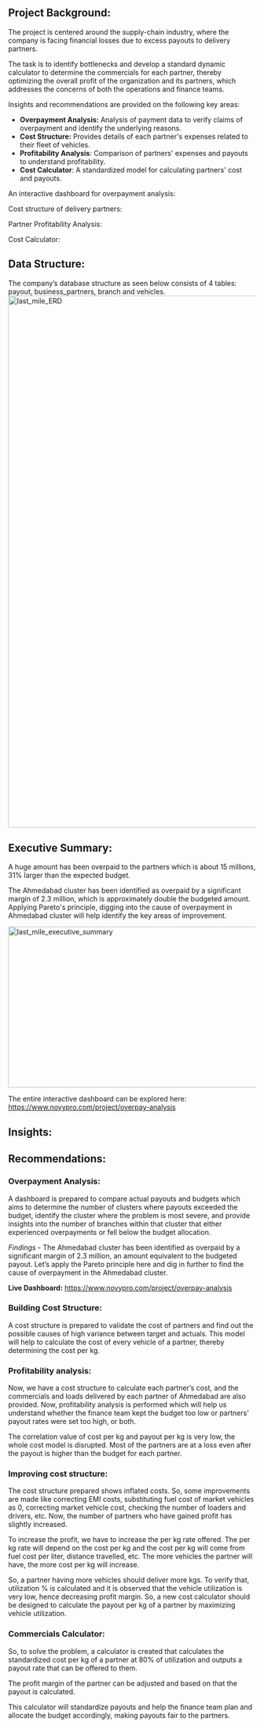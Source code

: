 ## Project Background:

The project is centered around the supply-chain industry, where the company is facing financial losses due to excess payouts to delivery partners. 

The task is to identify bottlenecks and develop a standard dynamic calculator to determine the commercials for each partner, thereby optimizing the overall profit of the organization and its partners, which addresses the concerns of both the operations and finance teams.

Insights and recommendations are provided on the following key areas:

- **Overpayment Analysis:** Analysis of payment data to verify claims of overpayment and identify the underlying reasons. 
- **Cost Structure:** Provides details of each partner's expenses related to their fleet of vehicles.
- **Profitability Analysis**: Comparison of partners' expenses and payouts to understand profitability.
- **Cost Calculator**: A standardized model for calculating partners' cost and payouts. 

An interactive dashboard for overpayment analysis: 

Cost structure of delivery partners:

Partner Profitability Analysis:

Cost Calculator:

## Data Structure:

The company’s database structure as seen below consists of 4 tables: payout, business_partners, branch and vehicles.
<img width="1920" height="1080" alt="last_mile_ERD" src="https://github.com/user-attachments/assets/ea343e43-672c-4376-9c7a-abddadd61a94" />


## Executive Summary:

A huge amount has been overpaid to the partners which is about 15 millions, 31% larger than the expected budget.

The Ahmedabad cluster has been identified as overpaid by a significant margin of 2.3 million, which is approximately double the budgeted amount. 
Applying Pareto's principle, digging into the cause of overpayment in Ahmedabad cluster will help identify the key areas of improvement. 

<img width="1174" height="327" alt="last_mile_executive_summary" src="https://github.com/user-attachments/assets/5227fdb3-1393-4c04-91e1-250cfdc937c8" />


The entire interactive dashboard can be explored here: https://www.novypro.com/project/overpay-analysis


## Insights:

## Recommendations:

### **Overpayment Analysis:**

A dashboard is prepared to compare actual payouts and budgets which aims to determine the number of clusters where payouts exceeded the budget, identify the cluster where the problem is most severe, and provide insights into the number of branches within that cluster that either experienced overpayments or fell below the budget allocation.

*Findings* - The Ahmedabad cluster has been identified as overpaid by a significant margin of 2.3 million, an amount equivalent to the budgeted payout. Let’s apply the Pareto principle here and dig in further to find the cause of overpayment in the Ahmedabad cluster. 

**Live Dashboard:** https://www.novypro.com/project/overpay-analysis

### **Building Cost Structure:**

A cost structure is prepared to validate the cost of partners and find out the possible causes of high variance between target and actuals. This model will help to calculate the cost of every vehicle of a partner, thereby determining the cost per kg.

### **Profitability analysis:** 

Now, we have a cost structure to calculate each partner’s cost, and the commercials and loads delivered by each partner of Ahmedabad are also provided. Now,  profitability analysis is performed which will help us understand whether the finance team kept the budget too low or partners’ payout rates were set too high, or both.

The correlation value of cost per kg and payout per kg is very low, the whole cost model is disrupted. Most of the partners are at a loss even after the payout is higher than the budget for each partner.

### **Improving cost structure:**
The cost structure prepared shows inflated costs. So, some improvements are made like correcting EMI costs, substituting fuel cost of market vehicles as 0, correcting market vehicle cost, checking the number of loaders and drivers, etc.
Now, the number of partners who have gained profit has slightly increased.

To increase the profit, we have to increase the per kg rate offered. The per kg rate will depend on the cost per kg and the cost per kg will come from fuel cost per liter, distance travelled, etc. The more vehicles the partner will have, the more cost per kg will increase.

So, a partner having more vehicles should deliver more kgs. To verify that, utilization % is calculated and it is observed that the vehicle utilization is very low, hence decreasing profit margin.
So, a new cost calculator should be designed to calculate the payout per kg of a partner by maximizing vehicle utilization.

### **Commercials Calculator:** 
So, to solve the problem, a calculator is created that calculates the standardized cost per kg of a partner at 80% of utilization and outputs a payout rate that can be offered to them.

The profit margin of the partner can be adjusted and based on that the payout is calculated.

This calculator will standardize payouts and help the finance team plan and allocate the budget accordingly, making payouts fair to the partners.
